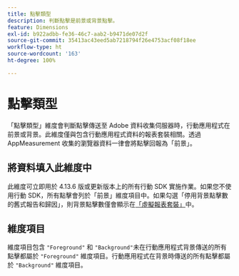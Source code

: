 ```yaml
---
title: 點擊類型
description: 判斷點擊是前景或背景點擊。
feature: Dimensions
exl-id: b922adbb-fe36-46c7-aab2-b9471de07d2f
source-git-commit: 35413ac43eed5ab7218794f26e4753acf08f18ee
workflow-type: ht
source-wordcount: '163'
ht-degree: 100%

---
```


# 點擊類型

「點擊類型」維度會判斷點擊傳送至 Adobe 資料收集伺服器時，行動應用程式在前景或背景。此維度僅與包含行動應用程式資料的報表套裝相關。透過 AppMeasurement 收集的瀏覽器資料一律會將點擊回報為「前景」。

## 將資料填入此維度中

此維度可立即用於 4.13.6 版或更新版本上的所有行動 SDK 實施作業。如果您不使用行動 SDK，所有點擊會列於「前景」維度項目中。如果勾選「停用背景點擊數的舊式報告和歸因」，則背景點擊數僅會顯示在[「虛擬報表套裝」](../vrs/vrs-mobile-visit-processing.md)中。

## 維度項目

維度項目包含 `"Foreground"` 和 `"Background"`未在行動應用程式背景傳送的所有點擊都屬於 `"Foreground"` 維度項目。行動應用程式在背景時傳送的所有點擊都屬於 `"Background"` 維度項目。
